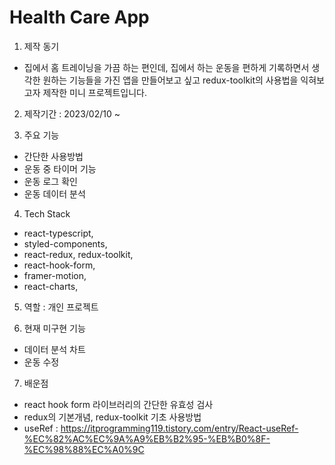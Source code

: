 # Health Care App

1. 제작 동기

- 집에서 홈 트레이닝을 가끔 하는 편인데, 집에서 하는 운동을 편하게 기록하면서 생각한 원하는 기능들을 가진 앱을 만들어보고 싶고 redux-toolkit의 사용법을 익혀보고자 제작한 미니 프로젝트입니다.

2. 제작기간 : 2023/02/10 ~

3. 주요 기능

- 간단한 사용방법
- 운동 중 타이머 기능
- 운동 로그 확인
- 운동 데이터 분석

4. Tech Stack

- react-typescript,
- styled-components,
- react-redux, redux-toolkit,
- react-hook-form,
- framer-motion,
- react-charts,

5. 역할 : 개인 프로젝트

6. 현재 미구현 기능

- 데이터 분석 차트
- 운동 수정

7. 배운점

- react hook form 라이브러리의 간단한 유효성 검사
- redux의 기본개념, redux-toolkit 기초 사용방법
- useRef : https://itprogramming119.tistory.com/entry/React-useRef-%EC%82%AC%EC%9A%A9%EB%B2%95-%EB%B0%8F-%EC%98%88%EC%A0%9C

